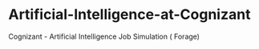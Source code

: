 # Artificial-Intelligence-at-Cognizant
Cognizant - Artificial Intelligence Job Simulation ( Forage)
